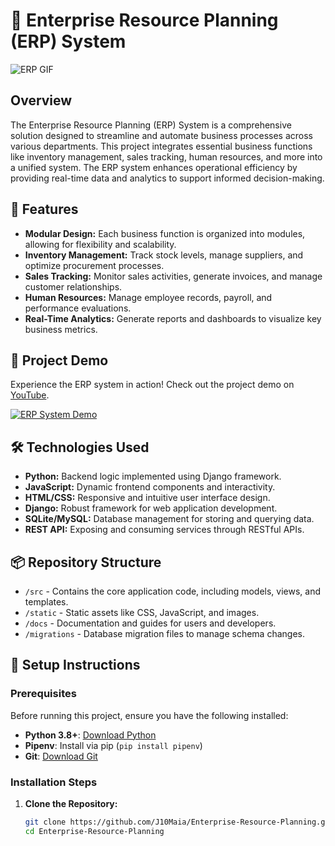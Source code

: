 # 🏢 Enterprise Resource Planning (ERP) System

![ERP GIF](https://media.giphy.com/media/26BRuo6sLetdllPAQ/giphy.gif)

## Overview

The Enterprise Resource Planning (ERP) System is a comprehensive solution designed to streamline and automate business processes across various departments. This project integrates essential business functions like inventory management, sales tracking, human resources, and more into a unified system. The ERP system enhances operational efficiency by providing real-time data and analytics to support informed decision-making.

## 🚀 Features

- **Modular Design:** Each business function is organized into modules, allowing for flexibility and scalability.
- **Inventory Management:** Track stock levels, manage suppliers, and optimize procurement processes.
- **Sales Tracking:** Monitor sales activities, generate invoices, and manage customer relationships.
- **Human Resources:** Manage employee records, payroll, and performance evaluations.
- **Real-Time Analytics:** Generate reports and dashboards to visualize key business metrics.

## 🎥 Project Demo

Experience the ERP system in action! Check out the project demo on [YouTube](https://youtu.be/18UAGtivYn0?si=jbBlaCT_KencRaW0).

[![ERP System Demo](https://img.youtube.com/vi/18UAGtivYn0/0.jpg)](https://youtu.be/18UAGtivYn0?si=jbBlaCT_KencRaW0)

## 🛠️ Technologies Used

- **Python:** Backend logic implemented using Django framework.
- **JavaScript:** Dynamic frontend components and interactivity.
- **HTML/CSS:** Responsive and intuitive user interface design.
- **Django:** Robust framework for web application development.
- **SQLite/MySQL:** Database management for storing and querying data.
- **REST API:** Exposing and consuming services through RESTful APIs.

## 📦 Repository Structure

- `/src` - Contains the core application code, including models, views, and templates.
- `/static` - Static assets like CSS, JavaScript, and images.
- `/docs` - Documentation and guides for users and developers.
- `/migrations` - Database migration files to manage schema changes.

## 📝 Setup Instructions

### Prerequisites

Before running this project, ensure you have the following installed:

- **Python 3.8+**: [Download Python](https://www.python.org/downloads/)
- **Pipenv**: Install via pip (`pip install pipenv`)
- **Git**: [Download Git](https://git-scm.com/downloads)

### Installation Steps

1. **Clone the Repository:**
   ```bash
   git clone https://github.com/J10Maia/Enterprise-Resource-Planning.git
   cd Enterprise-Resource-Planning

